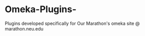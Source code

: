 Omeka-Plugins-
==============

Plugins developed specifically for Our Marathon's omeka site @ marathon.neu.edu
